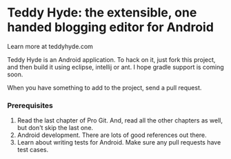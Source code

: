 
# Teddy Hyde: the extensible, one handed blogging editor for Android #

Learn more at teddyhyde.com

Teddy Hyde is an Android application. To hack on it, just fork this project, and then build it using eclipse, intellij or ant. I hope gradle support is coming soon.

When you have something to add to the project, send a pull request.

### Prerequisites

1. Read the last chapter of Pro Git. And, read all the other chapters as well, but don't skip the last one.
2. Android development. There are lots of good references out there.
3. Learn about writing tests for Android. Make sure any pull requests have test cases.
